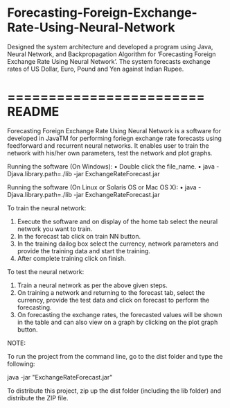 # Forecasting-Foreign-Exchange-Rate-Using-Neural-Network
Designed the system architecture and developed a program using Java, Neural Network, and Backpropagation Algorithm for ‘Forecasting Foreign Exchange Rate Using Neural Network’. The system forecasts exchange rates of US Dollar, Euro, Pound and Yen against Indian Rupee.

========================
		README
========================

Forecasting Foreign Exchange Rate Using Neural Network is a software for developed in JavaTM for performing foriegn exchange rate forecasts using feedforward and recurrent neural networks. It enables user to train the network with his/her own parameters, test the network and plot graphs.

Running the software (On Windows):
•	Double click the file_name.
•	java -Djava.library.path=./lib -jar ExchangeRateForecast.jar

Running the software (On Linux or Solaris OS or Mac OS X):
•	java -Djava.library.path=./lib -jar ExchangeRateForecast.jar

To train the neural network:
1.	Execute the software and on display of the home tab select the neural network you want to train.
2.	In the forecast tab click on train NN button.
3.	In the training dailog box select the currency, network parameters and provide the training data and start the training.
4.	After complete training click on finish.

To test the neural network:
1.	Train a neural network as per the above given steps.
2.	On training a network and returning to the forecast tab, select the currency, provide the test data and click on forecast to perform the forecasting.
3.	On forecasting the exchange rates, the forecasted values will be shown in the table and can also view on a graph by clicking on the plot graph button.


NOTE:

To run the project from the command line, go to the dist folder and
type the following:

java -jar "ExchangeRateForecast.jar" 

To distribute this project, zip up the dist folder (including the lib folder)
and distribute the ZIP file.
